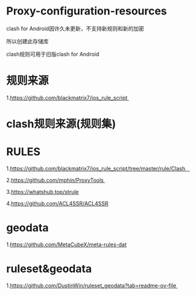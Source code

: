 # Proxy-configuration-resources 
clash for Android因许久未更新，不支持新规则和新的加密

所以创建此存储库

clash规则可用于旧版clash for Android
# 规则来源
1.https://github.com/blackmatrix7/ios_rule_script 
# clash规则来源(规则集)
# RULES 
1.https://github.com/blackmatrix7/ios_rule_script/tree/master/rule/Clash   

2.https://github.com/mphin/ProxyTools 

3.https://whatshub.top/strule

4.https://github.com/ACL4SSR/ACL4SSR
# geodata
1.https://github.com/MetaCubeX/meta-rules-dat
# ruleset&geodata  
1.https://github.com/DustinWin/ruleset_geodata?tab=readme-ov-file 


